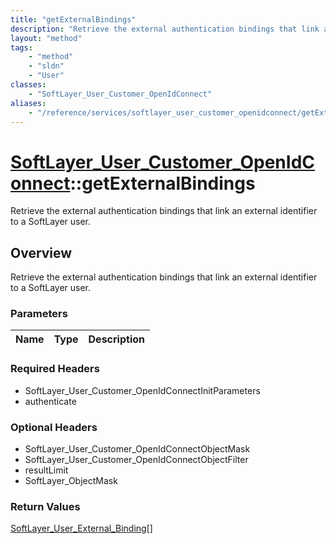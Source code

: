 ```yaml
---
title: "getExternalBindings"
description: "Retrieve the external authentication bindings that link an external identifier to a SoftLayer user."
layout: "method"
tags:
    - "method"
    - "sldn"
    - "User"
classes:
    - "SoftLayer_User_Customer_OpenIdConnect"
aliases:
    - "/reference/services/softlayer_user_customer_openidconnect/getExternalBindings"
---
```

# [SoftLayer_User_Customer_OpenIdConnect](/reference/services/SoftLayer_User_Customer_OpenIdConnect)::getExternalBindings

Retrieve the external authentication bindings that link an external identifier to a SoftLayer user.


## Overview 
Retrieve the external authentication bindings that link an external identifier to a SoftLayer user.

### Parameters 
|Name | Type | Description |
| --- | --- | --- |


### Required Headers
* SoftLayer_User_Customer_OpenIdConnectInitParameters
* authenticate

### Optional Headers
* SoftLayer_User_Customer_OpenIdConnectObjectMask
* SoftLayer_User_Customer_OpenIdConnectObjectFilter
* resultLimit
* SoftLayer_ObjectMask

### Return Values
<a href='/reference/datatypes/SoftLayer_User_External_Binding'>SoftLayer_User_External_Binding[] </a>

